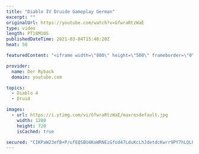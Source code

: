 ```yaml
---
title: "Diablo IV Druide Gameplay German"
excerpt: ""
originalUrl: https://youtube.com/watch?v=GfwraRtzWaE
type: video
length: PT18M10S
publishedDateTime: 2021-03-04T15:48:20Z
heat: 50

featuredContent: "<iframe width=\"800\" height=\"500\" frameborder=\"0\" src=\"https://www.youtube.com/embed/GfwraRtzWaE\" allow=\"accelerometer; autoplay; encrypted-media; gyroscope; picture-in-picture\" allowfullscreen></iframe>"

provider:
  name: Der Ryback
  domain: youtube.com

topics:
  - Diablo 4
  - Druid

images:
  - url: https://i.ytimg.com/vi/GfwraRtzWaE/maxresdefault.jpg
    width: 1280
    height: 720
    isCached: true

secured: "CIKPaW23efB+P/ufEQSBU4KoWRNEiGfod47LduKcLhJdetdcKwrr9PY7hLQLUdc8ry7ViJki+12+qx6Tqui3EOud5ori5nhwDMRYPj4GMh/H/ibHSgzLx2Nyo9zOc+PGQjzS6UThGrpTJYudSgj50p8UTGD/DP6Wm1Q/qmgfNqRZ5Xdy3hdfXMxZuaXftAKxe3uRea7Jn8odBp575spcfgOemwn4/fG3M9zFM3/BpUvfOMQTpdBmv6Fb6yVZmXXjzOfk0CrmB6XIm01+7XZB/jIeHWLHHN7Lpt0upopDb1/k1rjKL4+GZsHz7x4/fCCwBXc+qveVYBuakFXRVmSkk1JWxI3xAXFNYoxgd8Ti/airHZ56yIanDgTZK0+S9+ZcBgsAMETe1LFi6RUtPc7tivfOa4XSroXHcVsq7KUfNzA=;bO9qpVrJlR6s+R1CiOWlQw=="
---
```


